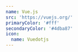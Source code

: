 ```yaml
---
name: Vue.js
src: 'https://vuejs.org/'
primaryColor: '#fff'
secondaryColor: '#4dba87'
icon:
  name: Vuedotjs
---
```


